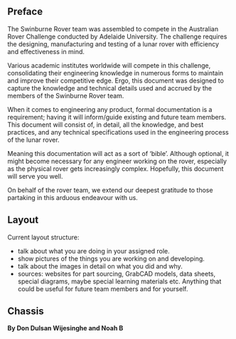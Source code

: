 ## Preface 
The Swinburne Rover team was assembled to compete in the Australian Rover Challenge conducted by Adelaide University. The challenge requires the designing, manufacturing and testing of a lunar rover with efficiency and effectiveness in mind. 

Various academic institutes worldwide will compete in this challenge, consolidating their engineering knowledge in numerous forms to maintain and improve their competitive edge. Ergo, this document was designed to capture the knowledge and technical details used and accrued by the members of the Swinburne Rover team.

When it comes to engineering any product, formal documentation is a requirement; having it will inform/guide existing and future team members. This document will consist of, in detail, all the knowledge, and best practices, and any technical specifications used in the engineering process of the lunar rover. 

Meaning this documentation will act as a sort of ‘bible’. Although optional, it might become necessary for any engineer working on the rover, especially as the physical rover gets increasingly complex. Hopefully, this document will serve you well.

On behalf of the rover team, we extend our deepest gratitude to those partaking in this arduous endeavour with us.

## Layout
Current layout structure:
- talk about what you are doing in your assigned role.
- show pictures of the things you are working on and developing.
- talk about the images in detail on what you did and why.
- sources: websites for part sourcing, GrabCAD models, data sheets, special diagrams, maybe special learning materials etc. Anything that could be useful for future team members and for yourself. 

## Chassis
**By Don Dulsan Wijesinghe and Noah B**



